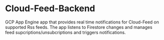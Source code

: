 # Cloud-Feed-Backend
GCP App Engine app that provides real time notifications for Cloud-Feed on supported Rss feeds. The app listens to Firestore changes and manages feed supcriptions/unsubcriptions and triggers notifications.
